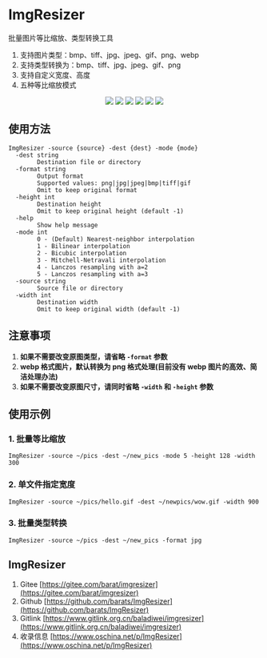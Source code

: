 # ImgResizer

批量图片等比缩放、类型转换工具  
1. 支持图片类型：bmp、tiff、jpg、jpeg、gif、png、webp  
1. 支持类型转换为：bmp、tiff、jpg、jpeg、gif、png  
1. 支持自定义宽度、高度
1. 五种等比缩放模式

<p style="text-align: center">
<a target="_blank" href="https://github.com/barats/ImgResizer/stargazers"><img src="https://img.shields.io/github/stars/barats/ImgResizer"/></a>
<a target="_blank" href="https://github.com/barats/ImgResizer/network/members"><img src="https://img.shields.io/github/forks/barats/ImgResizer"/></a>
<a target="_blank" href="https://github.com/barats/ImgResizer/issues"><img src="https://img.shields.io/github/issues/barats/ImgResizer"/></a>  
<a target="_blank" href='https://gitee.com/barat/imgresizer/stargazers'><img src='https://gitee.com/barat/imgresizer/badge/star.svg?theme=dark' /></a>
<a target="_blank" href='https://gitee.com/barat/imgresizer/members'><img src='https://gitee.com/barat/imgresizer/badge/fork.svg?theme=dark' /></a>
<a target="_blank" href='https://www.oschina.net/comment/project/64382'><img src='https://www.oschina.net/comment/badge/project/64382'/></a> 
</p>

## 使用方法

```
ImgResizer -source {source} -dest {dest} -mode {mode}
  -dest string
        Destination file or directory
  -format string
        Output format 
        Supported values: png|jpg|jpeg|bmp|tiff|gif 
        Omit to keep original format 
  -height int
        Destination height 
        Omit to keep original height (default -1)
  -help
        Show help message 
  -mode int
        0 - (Default) Nearest-neighbor interpolation
        1 - Bilinear interpolation
        2 - Bicubic interpolation
        3 - Mitchell-Netravali interpolation
        4 - Lanczos resampling with a=2
        5 - Lanczos resampling with a=3
  -source string
        Source file or directory
  -width int
        Destination width
        Omit to keep original width (default -1)
```

## 注意事项

1. **如果不需要改变原图类型，请省略 `-format` 参数**
1. **webp 格式图片，默认转换为 png 格式处理(目前没有 webp 图片的高效、简洁处理办法)**
1. **如果不需要改变原图尺寸，请同时省略 `-width` 和 `-height` 参数** 

## 使用示例

### 1. 批量等比缩放

```
ImgResizer -source ~/pics -dest ~/new_pics -mode 5 -height 128 -width 300
```

### 2. 单文件指定宽度

```
ImgResizer -source ~/pics/hello.gif -dest ~/newpics/wow.gif -width 900
```

### 3. 批量类型转换

```
ImgResizer -source ~/pics -dest ~/new_pics -format jpg
```

## ImgResizer 
1. Gitee [https://gitee.com/barat/imgresizer](https://gitee.com/barat/imgresizer)
1. Github [https://github.com/barats/ImgResizer](https://github.com/barats/ImgResizer)
1. Gitlink [https://www.gitlink.org.cn/baladiwei/imgresizer](https://www.gitlink.org.cn/baladiwei/imgresizer)
1. 收录信息  [https://www.oschina.net/p/ImgResizer](https://www.oschina.net/p/ImgResizer)